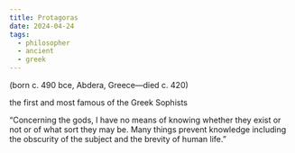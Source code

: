 ```yaml
---
title: Protagoras
date: 2024-04-24
tags:
  - philosopher
  - ancient
  - greek
---
```

(born c. 490 bce, Abdera, Greece—died c. 420)

the first and most famous of the Greek Sophists

“Concerning the gods, I have no means of knowing whether they exist or not or of what sort they may be. Many things prevent knowledge including the obscurity of the subject and the brevity of human life.”

